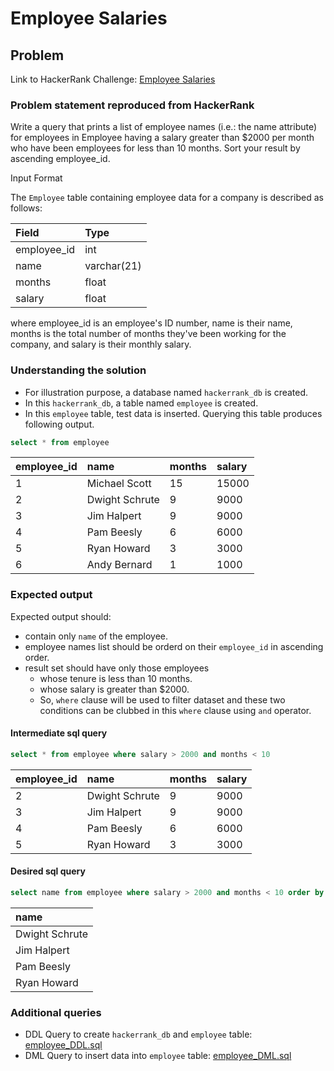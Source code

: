# Employee Salaries

## Problem
Link to HackerRank Challenge: [Employee Salaries](https://www.hackerrank.com/challenges/salary-of-employees/problem)

### Problem statement reproduced from HackerRank
Write a query that prints a list of employee names (i.e.: the name attribute) for employees in Employee having a salary greater than $2000 per month who have been employees for less than 10 months. Sort your result by ascending employee_id.

Input Format

The `Employee` table containing employee data for a company is described as follows:

| Field | Type |
| :----------- | :----------- |
| employee_id | int |
| name | varchar(21) |
| months | float |
| salary | float |

where employee_id is an employee's ID number, name is their name, months is the total number of months they've been working for the company, and salary is their monthly salary.

### Understanding the solution

- For illustration purpose, a database named `hackerrank_db` is created.
- In this `hackerrank_db`, a table named `employee` is created.
- In this `employee` table, test data is inserted. Querying this table produces following output.

```sql 
select * from employee
```
|employee_id|	name|	months|	salary|
|:-|:-|:-|:-|
|1|	Michael Scott|	15|	15000|
|2|	Dwight Schrute|	9|	9000|
|3|	Jim Halpert|	9|	9000|
|4|	Pam Beesly|	6|	6000|
|5|	Ryan Howard|	3|	3000|
|6|	Andy Bernard|	1|	1000|


### Expected output
Expected output should:
- contain only `name` of the employee.
- employee names list should be orderd on their `employee_id` in ascending order.
- result set should have only those employees 
  - whose tenure is less than 10 months.
  - whose salary is greater than $2000.
  - So, `where` clause will be used to filter dataset and these two conditions can be clubbed in this `where` clause using `and` operator.

#### Intermediate sql query
```sql 
select * from employee where salary > 2000 and months < 10
```
|employee_id|	name|	months|	salary|
|:-|:-|:-|:-|
|2|	Dwight Schrute|	9|	9000|
|3|	Jim Halpert|	9|	9000|
|4|	Pam Beesly|	6|	6000|
|5|	Ryan Howard|	3|	3000|

#### Desired sql query
```sql 
select name from employee where salary > 2000 and months < 10 order by employee_id
```
|name|
|:-|
|Dwight Schrute|
|Jim Halpert|
|Pam Beesly|
|Ryan Howard|

### Additional queries

- DDL Query to create `hackerrank_db` and `employee` table: [employee_DDL.sql](../name-of-employees/employee_DDL.sql)
- DML Query to insert data into `employee` table: [employee_DML.sql](../name-of-employees/employee_DML.sql)



